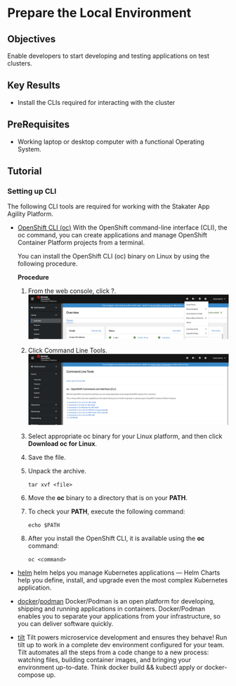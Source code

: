 # Prepare the Local Environment

## Objectives

Enable developers to start developing and testing applications on test clusters.

## Key Results

- Install the CLIs required for interacting with the cluster

## PreRequisites

- Working laptop or desktop computer with a functional Operating System.

## Tutorial

### Setting up CLI

The following CLI tools are required for working with the Stakater App Agility Platform.

- [OpenShift CLI (oc)](https://docs.openshift.com/container-platform/4.16/cli_reference/openshift_cli/getting-started-cli.html#cli-installing-cli-web-console_cli-developer-commands) With the OpenShift command-line interface (CLI), the oc command, you can create applications and manage OpenShift Container Platform projects from a terminal.

    You can install the OpenShift CLI (oc) binary on Linux by using the following procedure.

    **Procedure**

    1. From the web console, click ?.
        ![OpenShift Console](images/console1.png)
    1. Click Command Line Tools.
        ![OpenShift Console](images/console2.png)
    1. Select appropriate oc binary for your Linux platform, and then click **Download oc for Linux**.

    1. Save the file.
    1. Unpack the archive.

        ```shell
        tar xvf <file>
        ```

    1. Move the **oc** binary to a directory that is on your **PATH**.
    1. To check your **PATH**, execute the following command:

        ```shell
        echo $PATH
        ```

    1. After you install the OpenShift CLI, it is available using the **oc** command:

        ```shell
        oc <command>
        ```

- [helm](https://helm.sh/docs/intro/install/) helm helps you manage Kubernetes applications — Helm Charts help you define, install, and upgrade even the most complex Kubernetes application.

- [docker](https://docs.docker.com/get-docker/)/[podman](https://podman.io/) Docker/Podman is an open platform for developing, shipping and running applications in containers. Docker/Podman enables you to separate your applications from your infrastructure, so you can deliver software quickly.

- [tilt](https://docs.tilt.dev/install.html) Tilt powers microservice development and ensures they behave! Run tilt up to work in a complete dev environment configured for your team. Tilt automates all the steps from a code change to a new process: watching files, building container images, and bringing your environment up-to-date. Think docker build && kubectl apply or docker-compose up.
